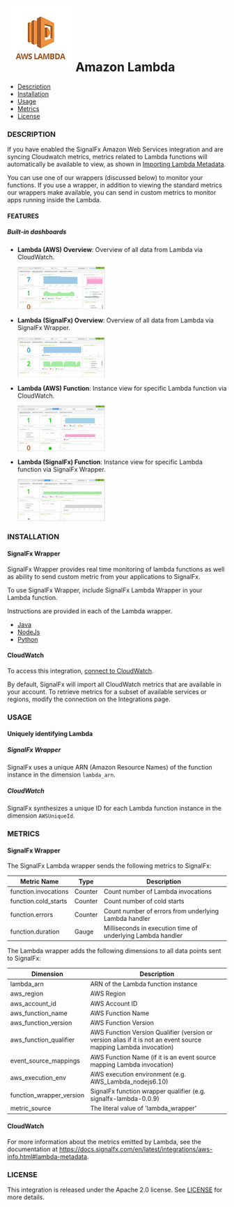 # ![](./img/integration_awslambda.png) Amazon Lambda

- [Description](#description)
- [Installation](#installation)
- [Usage](#usage)
- [Metrics](#metrics)
- [License](#license)

### DESCRIPTION

If you have enabled the SignalFx Amazon Web Services integration and are syncing Cloudwatch metrics, metrics related to Lambda functions will automatically be available to view, as shown in [Importing Lambda Metadata](https://docs.signalfx.com/en/latest/integrations/aws-info.html#lambda-metadata).

You can use one of our wrappers (discussed below) to monitor your functions. If you use a wrapper, in addition to viewing the standard metrics our wrappers make available, you can send in custom metrics to monitor apps running inside the Lambda.

#### FEATURES

##### Built-in dashboards

- **Lambda (AWS) Overview**: Overview of all data from Lambda via CloudWatch.

  [<img src='./img/lambda-aws-overview-db.png' width=200px>](./img/lambda-aws-overview-db.png)

- **Lambda (SignalFx) Overview**: Overview of all data from Lambda via SignalFx Wrapper.

  [<img src='./img/lambda-sfx-overview-db.png' width=200px>](./img/lambda-sfx-overview-db.png)
  
- **Lambda (AWS) Function**: Instance view for specific Lambda function via CloudWatch.

  [<img src='./img/lambda-aws-function-db.png' width=200px>](./img/lambda-aws-function-db.png)
  
- **Lambda (SignalFx) Function**: Instance view for specific Lambda function via SignalFx Wrapper.

  [<img src='./img/lambda-sfx-function-db.png' width=200px>](./img/lambda-sfx-function-db.png)

### INSTALLATION 

#### SignalFx Wrapper

SignalFx Wrapper provides real time monitoring of lambda functions as well as ability to send custom metric from your applications to SignalFx.

To use SignalFx Wrapper, include SignalFx Lambda Wrapper in your Lambda function.

Instructions are provided in each of the Lambda wrapper.

- [Java](https://github.com/signalfx/lambda-java)
- [NodeJs](https://github.com/signalfx/lambda-nodejs)
- [Python](https://github.com/signalfx/lambda-python)

#### CloudWatch

To access this integration, [connect to CloudWatch](https://github.com/signalfx/integrations/tree/master/aws)[](sfx_link:aws).

By default, SignalFx will import all CloudWatch metrics that are available in your account. To retrieve metrics for a subset of available services or regions, modify the connection on the Integrations page.

### USAGE

#### Uniquely identifying Lambda

##### SignalFx Wrapper

SignalFx uses a unique ARN (Amazon Resource Names) of the function instance in the dimension `lambda_arn`.

##### CloudWatch

SignalFx synthesizes a unique ID for each Lambda function instance in the dimension `AWSUniqueId`.

### METRICS

#### SignalFx Wrapper

The SignalFx Lambda wrapper sends the following metrics to SignalFx:

| Metric Name  | Type | Description |
| ------------- | ------------- | ---|
| function.invocations  | Counter  | Count number of Lambda invocations|
| function.cold_starts  | Counter  | Count number of cold starts|
| function.errors  | Counter  | Count number of errors from underlying Lambda handler|
| function.duration  | Gauge  | Milliseconds in execution time of underlying Lambda handler|

The Lambda wrapper adds the following dimensions to all data points sent to SignalFx:

| Dimension | Description |
| ------------- | ---|
| lambda_arn  | ARN of the Lambda function instance |
| aws_region  | AWS Region  |
| aws_account_id | AWS Account ID  |
| aws_function_name  | AWS Function Name |
| aws_function_version  | AWS Function Version |
| aws_function_qualifier  | AWS Function Version Qualifier (version or version alias if it is not an event source mapping Lambda invocation) |
| event_source_mappings  | AWS Function Name (if it is an event source mapping Lambda invocation) |
| aws_execution_env  | AWS execution environment (e.g. AWS_Lambda_nodejs6.10) |
| function_wrapper_version  | SignalFx function wrapper qualifier (e.g. signalfx-lambda-0.0.9) |
| metric_source | The literal value of 'lambda_wrapper' |

#### CloudWatch

For more information about the metrics emitted by Lambda, see the documentation at https://docs.signalfx.com/en/latest/integrations/aws-info.html#lambda-metadata.

### LICENSE

This integration is released under the Apache 2.0 license. See [LICENSE](./LICENSE) for more details.
